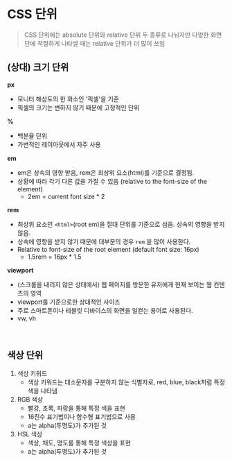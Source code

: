 # CSS 단위

> CSS 단위에는 absolute 단위와 relative 단위 두 종류로 나뉘지만 다양한 화면단에 적절하게 나타낼 때는 relative 단위가 더 많이 쓰임



## (상대) 크기 단위

**px**

- 모니터 해상도의 한 화소인 '픽셀'을 기준
- 픽셀의 크기는 변하지 않기 때문에 고정적인 단위

**%**

- 백분율 단위
- 가변적인 레이아웃에서 자주 사용

**em**

- em은 상속의 영향 받음, rem은 최상위 요소(html)를 기준으로 결정됨.
- 상황에 따라 각기 다른 값을 가질 수 있음 (relative to the font-size of the element)
  -  2em = current font size * 2

**rem**

- 최상위 요소인 `<html>`(root em)을  절대 단위를 기준으로 삼음. 상속의 영향을 받지 않음.
- 상속에 영향을 받지 않기 때문에 대부분의 경우 `rem` 을 많이 사용한다.
- Relative to font-size of the root element (default font size: 16px)
  - 1.5rem = 16px * 1.5

**viewport**

- (스크롤을 내리지 않은 상태에서) 웹 페이지를 방문한 유저에게 현재 보이는 웹 컨텐츠의 영역
- viewport를 기준으로한 상대적인 사이즈
- 주로 스마트폰이나 테블릿 디바이스의 화면을 일컫는 용어로 사용된다.
- vw, vh

<br>

## 색상 단위

1. 색상 키워드
   - 색상 키워드는 대소문자를 구분하지 않는 식별자로, red, blue, black처럼 특정 색을 나타냄
2. RGB 색상
   - 빨강, 초록, 파랑을 통해 특정 색을 표현
   - 16진수 표기법이나 함수형 표기법으로 사용
   - a는 alpha(투명도)가 추가된 것
3. HSL 색상
   - 색상, 채도, 명도를 통해 특정 색상을 표현
   - a는 alpha(투명도)가 추가된 것